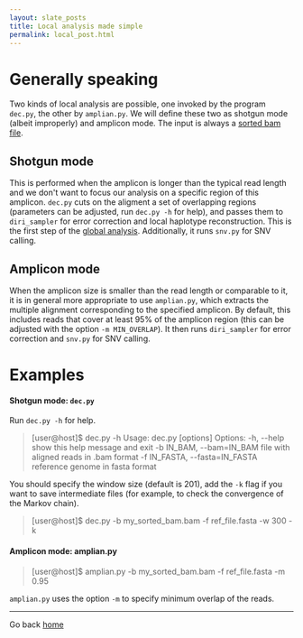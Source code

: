 ```yaml
---
layout: slate_posts
title: Local analysis made simple
permalink: local_post.html 
---
```

# Generally speaking
Two kinds of local analysis are possible, one invoked by the program `dec.py`,
the other by `amplian.py`. We will define these two as shotgun mode (albeit
improperly) and amplicon mode. The input is always a [sorted bam
file](input.html).

## Shotgun mode
This is performed when the amplicon is longer than the typical read length and
we don't want to focus our analysis on a specific region of this amplicon.
`dec.py` cuts on the aligment a set of overlapping regions (parameters can be
adjusted, run `dec.py -h` for help), and passes them to `diri_sampler` for error
correction and local haplotype reconstruction. This is the first step of the
[global analysis](global.html). Additionally, it runs `snv.py` for SNV calling.

## Amplicon mode
When the amplicon size is smaller than the read length or comparable to it, it
is in general more appropriate to use `amplian.py`, which extracts the multiple
alignment corresponding to the specified amplicon. By default, this includes
reads that cover at least 95% of the amplicon region (this can be adjusted
with the option `-m MIN_OVERLAP`). It then runs `diri_sampler` for error
correction and `snv.py` for SNV calling.

# Examples
#### Shotgun mode: `dec.py`
Run `dec.py -h` for help.
> \[user@host\]$ dec.py -h
> Usage: dec.py [options]
> Options:
> -h, --help   show this help message and exit
> -b IN\_BAM, --bam=IN\_BAM   file with aligned reads in .bam format
> -f IN\_FASTA, --fasta=IN\_FASTA   reference genome in fasta format

You should specify the window size (default is 201), add the `-k` flag
if you want to save intermediate files (for example, to check the
convergence of the Markov chain).

> \[user@host\]$ dec.py -b my\_sorted\_bam.bam -f ref_file.fasta -w 300 -k

#### Amplicon mode: amplian.py
> \[user@host\]$ amplian.py -b my\_sorted\_bam.bam -f ref_file.fasta -m 0.95

`amplian.py` uses the option `-m` to specify minimum overlap of the reads.

---
Go back [home](index.html)
